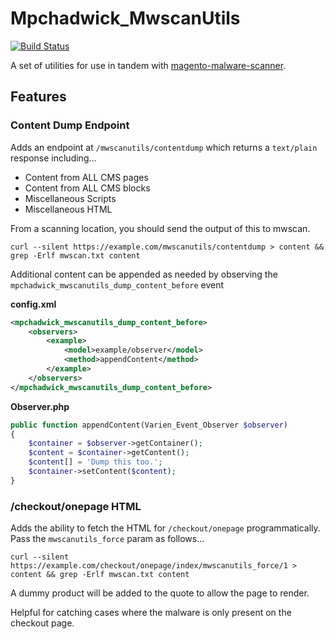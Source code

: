 # Mpchadwick_MwscanUtils

[![Build Status](https://travis-ci.org/mpchadwick/Mpchadwick_MwscanUtils.svg?branch=master)](https://travis-ci.org/mpchadwick/Mpchadwick_MwscanUtils)

A set of utilities for use in tandem with [magento-malware-scanner](https://github.com/gwillem/magento-malware-scanner).

## Features

### Content Dump Endpoint

Adds an endpoint at `/mwscanutils/contentdump` which returns a `text/plain` response including...

- Content from ALL CMS pages
- Content from ALL CMS blocks
- Miscellaneous Scripts
- Miscellaneous HTML

From a scanning location, you should send the output of this to mwscan.

```
curl --silent https://example.com/mwscanutils/contentdump > content && grep -Erlf mwscan.txt content
```

Additional content can be appended as needed by observing the `mpchadwick_mwscanutils_dump_content_before` event

**config.xml**

```xml
<mpchadwick_mwscanutils_dump_content_before>
    <observers>
        <example>
            <model>example/observer</model>
            <method>appendContent</method>
        </example>
    </observers>
</mpchadwick_mwscanutils_dump_content_before>
```

**Observer.php**

```php
public function appendContent(Varien_Event_Observer $observer)
{
    $container = $observer->getContainer();
    $content = $container->getContent();
    $content[] = 'Dump this too.';
    $container->setContent($content);
}
```

### /checkout/onepage HTML

Adds the ability to fetch the HTML for `/checkout/onepage` programmatically. Pass the `mwscanutils_force` param as follows...

```
curl --silent https://example.com/checkout/onepage/index/mwscanutils_force/1 > content && grep -Erlf mwscan.txt content
```

A dummy product will be added to the quote to allow the page to render.

Helpful for catching cases where the malware is only present on the checkout page.
